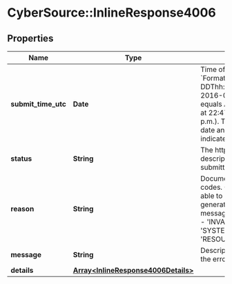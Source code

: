 # CyberSource::InlineResponse4006

## Properties
Name | Type | Description | Notes
------------ | ------------- | ------------- | -------------
**submit_time_utc** | **Date** | Time of request in UTC. &#x60;Format: YYYY-MM-DDThh:mm:ssZ&#x60;  Example 2016-08-11T22:47:57Z equals August 11, 2016, at 22:47:57 (10:47:57 p.m.). The T separates the date and the time. The Z indicates UTC.  | [optional] 
**status** | **String** | The http status description of the submitted request. | [optional] 
**reason** | **String** | Documented reason codes. Client should be able to use the key for generating their own error message Possible Values:   - &#39;INVALID_DATA&#39;   - &#39;SYSTEM_ERROR&#39;   - &#39;RESOURCE_NOT_FOUND&#39;  | [optional] 
**message** | **String** | Descriptive message for the error. | [optional] 
**details** | [**Array&lt;InlineResponse4006Details&gt;**](InlineResponse4006Details.md) |  | [optional] 


